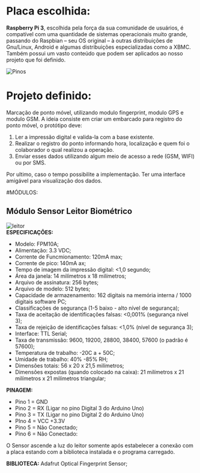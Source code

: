 # **Placa escolhida:**

**Raspberry Pi 3**, escolhida pela força da sua comunidade de usuários, é compatível com uma quantidade de sistemas operacionais muito grande, passando do Raspbian – seu OS original – à outras distribuições de Gnu/Linux, Android  e algumas distribuições especializadas como a  XBMC. Também possui um vasto conteúdo que podem ser aplicados ao nosso projeto que foi definido.

![Pinos](https://www.jameco.com/Jameco/workshop/circuitnotes/raspberry_pi_circuit_note_fig2a.jpg)

# **Projeto definido:**

Marcação de ponto móvel, utilizando modulo fingerprint, modulo GPS e modulo GSM.
A ideia consiste em criar um embarcado para registro do ponto móvel, o protótipo deve:

 1. Ler a impressão digital e valida-la com a base existente.
 2. Realizar o registro do ponto informando hora, localização e quem foi o colaborador o qual realizou a operação. 
 3. Enviar esses dados utilizando algum meio de acesso a rede (GSM, WIFI) ou por SMS. 
 
 Por ultimo, caso o tempo possibilite a implementação. Ter uma interface amigável para visualização dos dados.

#MÓDULOS:
## Módulo Sensor Leitor Biométrico
![leitor](http://www.theorycircuit.com/wp-content/uploads/2016/08/fingerprint-sensor-pinout.jpg)
<br>
**ESPECIFICAÇÕES:**  

 - Modelo: FPM10A;
 - Alimentação: 3.3 VDC;
 - Corrente de Funcmionamento: 120mA max;
 - Corrente de pico: 140mA ax;
 - Tempo de imagem da impressão digital: <1,0 segundo;
 - Área da janela: 14 milímetros x 18 milímetros;
 - Arquivo de assinatura: 256 bytes;
 - Arquivo de modelo: 512 bytes;
 - Capacidade de armazenamento: 162 digitais na memória interna / 1000
   digitais software PC;
 - Classificações de segurança (1-5 baixo - alto nível de segurança);
 - Taxa de aceitação de identificações falsas: <0,001% (segurança nível
   3);
 - Taxa de rejeição de identificações falsas: <1,0% (nível de segurança
   3);
 - Interface: TTL Serial;
 - Taxa de transmissão: 9600, 19200, 28800, 38400, 57600 (o padrão é
   57600);
 - Temperatura de trabalho: -20C a + 50C;
 - Umidade de trabalho: 40% -85% RH;
 - Dimensões totais: 56 x 20 x 21,5 milímetros;
 - Dimensões expostas (quando colocado na caixa): 21 milímetros x 21
   milímetros x 21 milímetros triangular;

**PINAGEM:**
 - Pino 1 = GND
 - Pino 2 = RX (Ligar no pino Digital 3 do Arduino Uno)
 - Pino 3 = TX (Ligar no pino Digital 2 do Arduino Uno)
 - PIno 4 = VCC +3.3V 
 - Pino 5 = Não Conectado;
 - Pino 6 = Não Conectado:

O Sensor ascende a luz do leitor somente após estabelecer a conexão com a placa estando com a biblioteca instalada e o programa carregado.  
   
**BIBLIOTECA:** Adafrut Optical Fingerprint Sensor;  
